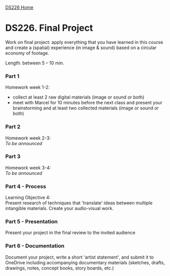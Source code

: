 [DS226 Home](home.md)

# DS226. Final Project


Work on final project: apply everything that you have learned in this course and create a (spatial) experience (in image & sound) based on a circular economy of footage.  
  
Length: between 5 – 10 min.


### Part 1

Homework week 1-2:  
- collect at least 2 raw digital materials (image or sound or both)  
- meet with Marcel for 10 minutes before the next class and present your brainstorming and at least two collected materials (image or sound or both)

### Part 2

Homework week 2-3:  
_To be announced_

### Part 3

Homework week 3-4:  
_To be announced_

### Part 4 - Process

Learning Objective 4:  
Present research of techniques that 'translate' ideas between multiple intangible materials.
Create your audio-visual work.

### Part 5 - Presentation

Present your project in the final review to the invited audience

### Part 6 - Documentation

Document your project, write a short 'artist statement', and submit it to OneDrive including accompanying documentary materials (sketches, drafts, drawings, notes, concept books, story boards, etc.)
